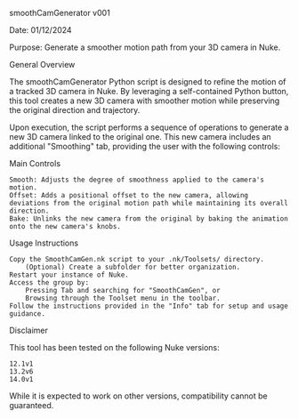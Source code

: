 smoothCamGenerator v001

Date: 01/12/2024

Purpose: Generate a smoother motion path from your 3D camera in Nuke.

General Overview

The smoothCamGenerator Python script is designed to refine the motion of a tracked 3D camera in Nuke. By leveraging a self-contained Python button, this tool creates a new 3D camera with smoother motion while preserving the original direction and trajectory.

Upon execution, the script performs a sequence of operations to generate a new 3D camera linked to the original one. This new camera includes an additional "Smoothing" tab, providing the user with the following controls:

Main Controls

    Smooth: Adjusts the degree of smoothness applied to the camera's motion.
    Offset: Adds a positional offset to the new camera, allowing deviations from the original motion path while maintaining its overall direction.
    Bake: Unlinks the new camera from the original by baking the animation onto the new camera's knobs.

Usage Instructions

    Copy the SmoothCamGen.nk script to your .nk/Toolsets/ directory.
        (Optional) Create a subfolder for better organization.
    Restart your instance of Nuke.
    Access the group by:
        Pressing Tab and searching for "SmoothCamGen", or
        Browsing through the Toolset menu in the toolbar.
    Follow the instructions provided in the "Info" tab for setup and usage guidance.

Disclaimer

This tool has been tested on the following Nuke versions:

    12.1v1
    13.2v6
    14.0v1

While it is expected to work on other versions, compatibility cannot be guaranteed.
